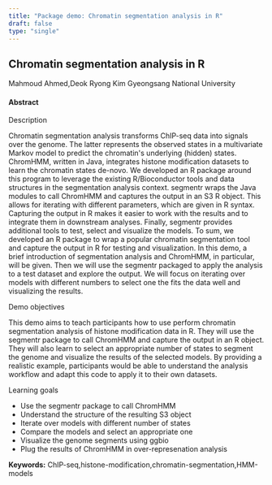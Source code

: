 ```yaml
---
title: "Package demo: Chromatin segmentation analysis in R"
draft: false
type: "single"
---
```


## Chromatin segmentation analysis in R
Mahmoud Ahmed,Deok Ryong Kim
Gyeongsang National University
#### Abstract

Description

Chromatin segmentation analysis transforms ChIP-seq data into signals over the genome.  The latter represents the observed states in a multivariate Markov model to predict the chromatin's underlying (hidden) states. ChromHMM, written in Java, integrates histone modification datasets to learn the chromatin states de-novo. We developed an R package around this program to leverage the existing R/Bioconductor tools and data structures in the segmentation analysis context. segmentr wraps the Java modules to call ChromHMM and captures the output in an S3 R object. This allows for iterating with different parameters, which are given in R syntax. Capturing the output in R makes it easier to work with the results and to integrate them in downstream analyses. Finally, segmentr provides additional tools to test, select and visualize the models. To sum, we developed an R package to wrap a popular chromatin segmentation tool and capture the output in R for testing and visualization.
In this demo, a brief introduction of segmentation analysis and ChromHMM, in particular, will be given. Then we will use the segmentr packaged to apply the analysis to a test dataset and explore the output. We will focus on iterating over models with different numbers to select one the fits the data well and visualizing the results.

Demo objectives

This demo aims to teach participants how to use perform chromatin segmentation analysis of histone modification data in R. They will use the segmentr package to call ChromHMM and capture the output in an R object. They will also learn to select an appropriate number of states to segment the genome and visualize the results of the selected models. By providing a realistic example, participants would be able to understand the analysis workflow and adapt this code to apply it to their own datasets.

Learning goals

- Use the segmentr package to call ChromHMM
- Understand the structure of the resulting S3 object
- Iterate over models with different number of states
- Compare the models and select an appropriate one
- Visualize the genome segments using ggbio
- Plug the results of ChromHMM in over-represenation analysis

**Keywords:** ChIP-seq,histone-modification,chromatin-segmentation,HMM-models
